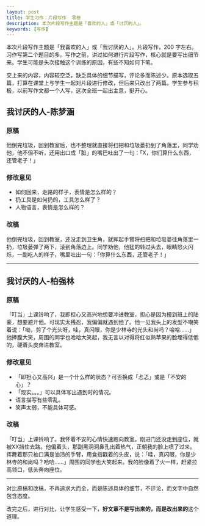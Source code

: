 ```yaml
---
layout: post
title: 学生习作：片段写作  零叁
description: 本次片段写作主题是「喜欢的人」或「讨厌的人」。
keywords: [写作]
---
```

本次片段写作主题是「我喜欢的人」或「我讨厌的人」。片段写作，200 字左右。习作写第二个题目的多。写作之前，讲过如何进行片段写作，核心就是要写出细节来。学生可能是头次接触这个训练的原因，有些不知如何下笔。

交上来的内容，内容较空泛，缺乏具体的细节描写，评论多而陈述少。原本选取五篇，打算在课堂上与学生一起对片段进行修改，但后来只改出了两篇。学生参与积极，以前写作文都一个人写，这次全班一起出主意，挺开心。

## 我讨厌的人-陈梦涵

### 原稿
他倒完垃圾，回到教室后，也不整理就直接将扫把和垃圾蒌扔到了角落里，同学劝他，他不但不听，还用出口成「脏」的嘴巴吐出了一句：「X，你们算什么东西，还管老子！」

### 修改意见
- 如何回来，走路的样子，表情是怎么样的？
- 扔工具是如何扔的，工具怎么样了？
- 人物语言，表情是怎么样的？

### 改稿
他倒完垃圾，回到教室，还没走到卫生角，就挥起手臂将扫把和垃圾蒌往角落里一扔，垃圾蒌弹了两下，滚到角落边上。同学劝他，他猛的转过头去，眼睛怒火闪烁，一副吃人的样子，嘴里吐出一句：「你算什么东西，还管老子！」

----

## 我讨厌的人-柏强林

### 原稿
「叮当」上课铃响了，我即担心又高兴地想要冲进教室，担心是因为撞到班上的陆豪，想要避开他。可现实太残忍，我偏偏就遇到他了。他一见我头上的发型不嘲笑着说：「呦，剪了个光头呀，哇，真闪眼，你是少林寺的光头和尚吗？哈哈……」他捧腹大笑，周围的同学也哈哈大笑起，我无言以对得将红似熟苹果的脸埋得低低的，硬着头皮奔进教室。

### 修改意见
- 「即担心又高兴」是一个什么样的状态？可否换成「忐忑」或是「不安的心」？
- 「现实。。。」可以具体写出遇到时的情况。
- 语言描写有些零乱。
- 笑声太弱，不能具体可感。


### 改稿
「叮当」上课铃响了。我怀着不安的心情快速跑向教室。刚进门还没走到座位，就被XX挡住去路。他偏着头，那副黑洞洞鼻孔出着热气，正朝我的脸上喷了过来。挥舞着那只袖口满是油渍的手臂，用食指戳着的头皮，说：「哇，真闪眼，你是少林寺的和尚吗？哈哈……」周围的同学也大笑起来。我的脸像着了火一样，赶紧拉高领口，低头奔向座位。

---

对比原稿和改稿，不再追求大而全，而是陈述具体的细节，不评论，而文字中自然包含态度。

改完之后，进行对比，让学生感受一下，**好文章不是写出来的，而是改出来的**这个道理。
